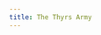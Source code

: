 ```yaml
---
title: The Thyrs Army
---
```


<textarea id="source" style="display: none;">

# [The Thyrs Army](/meadhall)

An interactive myth written by **Byron Pendason**, written in [Ficdown](https://www.ficdown.com/).

*Version 0.3.1*

```
This is an early version of the game. 
Please be patient as I work to finish
the story. Thank you!
```
**Part 1**

"A thyrs is a lonely fen dweller!" the town's thegn declares, "How can there be an army of them laying siege to our town?!"

The priest looks thoughtful. "The only time thyrsas have united into an army is when a strong leader has united them. It takes the intelligence and intimidation of an ettin to unite them into a single force and keep them under control."

"What are we going to do?" the thegn asks desperately.

Until now, you'd been silent. The priest turns to you, and says, "Hidden in the temple is a cloak of stealth. With it, you should be able to sneak past the thyrs army."

"You must alert our allies of our plight!" the town thegn declares.

## Meadhall

You can see [the thegn](#thegn) and [the priest](#priest) here.

You can [go south](/town-square) to exit the town hall.

### Theign

"You must alert our allies of this siege against us!" the thegn declares, "Once you get out of town, Tiwestun is to the east. To the west is our other ally Hrethfeld.

"You must hurry, I don't know how much longer we can hold out!"

### Priest

[The priest looks at you concerned. "You must get that cloak so that you can slip past the thyrs army and gather our allies to save us!](?!got-cloak)

["The cloak should be hidden under my bed in the cellar underneath the temple."](?!got-cloak)

["You have the cloak," the priest says, "Hurry, you must gather our allies!"](?got-cloak)

## Town Square

The streets are [full of people](#people), most of them walking around hopelessly. 

To [the north](/meadhall) is the meadhall, to [the east](/homes) are the homes of most the town's people, to [the south](/gate) is the town's gate.

### People

Most of the people are walking around disheveled and hungry. Due to the siege, food has had to be rationed. These people have lost all hope, just waiting for the inevitable attack of the thyrs army.

## Homes

> Not many people are out in the residential part of town. The one's you do see look disheveled and hungry.

To [the west](/town-square) is the town square, and to [the north](/temple) is the temple.

## Temple

[The altar](#altar) lies to the east. There are [stairs going down](/cellar) along the opposite wall. You [can exit](/homes) the temple by going south.

### Altar

The altar is littered with offerings of different kinds, and a large bowl in the middle with an eternal flame. The people will enter occasionally to say a quick prayer and deposit another gift on to the altar. The gifts will lie there undisturbed until the priest disposes of them by casting them into the large bowl with a fire inside during his evening offerings.

[You can ](?!made-offering)[make an offering](?!made-offering#made-offering)[, if you so choose.](?!made-offering)

### Made Offering

Inside the bag you are carrying is your daily rations. *I won't need them if I fail to make it past the thyrsas,* you think.

You say a prayer to the gods to help you sneak past the thyrsas, and then place your food on to the altar.

## [Cellar]("The Priest's Room")

The priest has a simple bedroom. Along one wall is a table with various scrolls and instruments that he uses in his duties as a priest. Along the other wall is [the Priest's bed](?!got-cloak&priest#got-cloak)[the Priest's bed](?!got-cloak&!priest)[the Priest's bed](?got-cloak). You can [go back up the steps](/temple) to exit the room.

### Got Cloak

The bed is a simple one, not much more than a cloak on the ground. Reaching underneath it, you find a cloak. Pulling it out, you try to look at it but can't seem to focus your attention on it for some reason.

## Gate

Guards are on duty here, eyeing the sieging army.

> "I would not go out there," one of the guards say, "Those monsters have been killing people on sight."

To [the south](/the-thyrs-camp) is the thyrs army, with the highway going between your allies cities just beyond. To [the north](/town-square) is the town.

## [Gate](?got-cloak&made-offering)

Guards are on duty here, eyeing the sieging army.

To [the south](/fork-in-the-road) is the thyrs army, with the highway going between your allies cities just beyond. To [the north](/town-square) is the town.

## The Thyrs Camp

You do your best to try to sneak past the thyrs army, [and you make it farther than you normally would have but still get caught|but you are caught right away](?got-cloak). The thyrsas drag you to their leader, a large ettin with an ancient looking face.

"You thought you could get past my army, eh?" he asks, "I will make an example of you!"

[Perhaps you should have sought the favour of the gods before trying to sneak past the thyrs army?](?got-cloak)

The thyrsas behead you, stick your head on a pike, and place it where it's in clear view of the town's gate.

A week later, the town is attacked by the thyrsas. They leave little behind but burning ruins.

## Fork in the Road

> You do your best to sneak past the thyrs army. With your cloak tightly wrapped around, you quietly make your way through the thyrs camp. You almost bump into the largest of the thyrs, a gigantic monster with an ancient looking face, but you stop yourself in the nick of time.

> You've escaped town! Now, on to gather your allies!

> **Part 2**

You are on a highway running [east](/woods) to [west](/fen) with a road going to the north leading back home. [According to the thegn, Tiwestun is to the east and Hrethfeld is to the west.](?thegn)

## Woods

> Out of the corner of your eye, you occasionally see some movement in the trees. According to legends, these woods are full of elves which consider these woods to be their gardens. Bad luck often befalls those who disturb the wildlife or foilage of these woods.

The road goes through some woods. You can follow it to [the northeast](/tiwestun) or to [the west](/fork-in-the-road).

## Fen

> You hold your cloak tightly wrapped around you. A thyrs is known to live in this fen, but you see no sign of him. *He must be in one of the camps laying siege to  my home,* you think glumly.

The road goes through a fen. You can follow it to [the west](/hrethfeld) or to [the east](/fork-in-the-road).

## Tiwestun

> You walk up to the guards at the gate and request to see the thegn. They ask you for your identity, and you respond by telling them about the siege to your home. The guard quickly let's you through the gate, and you find yourself in the midst of town.

To [the east](/tiwestuns-meadhall#talked-to-thegn) is the town's meadhall where you will find the thegn[, and to ](?talked-to-thegn)[the west](?tiwestun-meadhall#priestess)[ is the temple](?tiwestuns-temple). To [the south](/woods) is the road heading back home.

## Tiwestun's Meadhall

> The thegn greets you grimly. Apparently he's already heard the news. He strokes his beard thoughtfully as he says to you, "We cannot go to war without first consulting our town's patron god. Go talk to Tiw's priestess!"

[You and the thegn briefly chit chat for a few minutes before heushers you out the door.](?!priestess)

[The thegn says to you, "The priestess has given the go-ahead! My army will meet you at the fork in the road that leads to your hometown!](?priestess)

You can [exit the meadhall](/tiwestun) by going to 

## Tiwestun Temple

> An elderly woman greets you as you enter the temple. "I've been waiting on you," she says, "A dream told me to expect you. In it, Tiw told me to give you his blessing, but only if you accept this gift from me. It is an ancient set of armour, made by the best craftsmen of the ancient world.

> "As you know, the ents were an ancient race of giants, the makers of the best weapons and armour, and builders of the ancient world's greatest cities. With this armour, you will see victory!"

The priestess urges you to continue your quest. "You have great things to accomplish! I shall make offerings on your behalf, to incur the favour of Tiw."

## Hrethfeld

> You walk up to the guards at the gate and request to see the thegn. They ask you for your identity, and you respond by telling them about the siege to your home. The guard quickly let's you through the gate, and you find yourself in the midst of town.

```
There's nothing yet here.
Please check back later for more!
```

To [the east](/fen) is the road leading home.

</textarea>